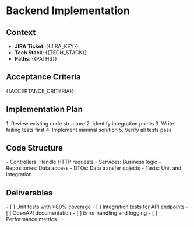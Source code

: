 # Backend Implementation

## Context
- **JIRA Ticket**: {{JIRA_KEY}}
- **Tech Stack**: {{TECH_STACK}}
- **Paths**: {{PATHS}}

## Acceptance Criteria
{{ACCEPTANCE_CRITERIA}}

## Implementation Plan
<plan>
1. Review existing code structure
2. Identify integration points
3. Write failing tests first
4. Implement minimal solution
5. Verify all tests pass
</plan>

## Code Structure
<structure>
- Controllers: Handle HTTP requests
- Services: Business logic
- Repositories: Data access
- DTOs: Data transfer objects
- Tests: Unit and integration
</structure>

## Deliverables
<deliverables>
- [ ] Unit tests with >80% coverage
- [ ] Integration tests for API endpoints
- [ ] OpenAPI documentation
- [ ] Error handling and logging
- [ ] Performance metrics
</deliverables>
